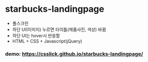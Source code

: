 # starbucks-landingpage

- 풀스크린
- 하단 UI(이미지) 누르면 타이틀(제품사진, 색상) 바뀜
- 하단 UI는 hover시 반응함
- HTML + CSS + Javascript(jQuery)

### demo: https://csslick.github.io/starbucks-landingpage/
